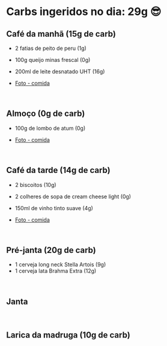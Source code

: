 # Carbs ingeridos no dia: 29g 😎

## Café da manhã (15g de carb)

- 2 fatias de peito de peru (1g)
- 100g queijo minas frescal (0g)
- 200ml de leite desnatado UHT (16g)

- [Foto - comida](https://www.instagram.com/p/Blu8bKmHNw1/?taken-by=osuissa)


<br>

## Almoço (0g de carb)

- 100g de lombo de atum (0g)

- [Foto - comida](https://www.instagram.com/p/BlvfLh8nP2f/?taken-by=osuissa)

<br>


## Café da tarde (14g de carb)

- 2 biscoitos (10g)
- 2 colheres de sopa de cream cheese light (0g) 
- 150ml de vinho tinto suave (4g)

- [Foto - comida](https://www.instagram.com/p/BlwFKnsHc9v/?taken-by=osuissa)


<br>

## Pré-janta (20g de carb)

- 1 cerveja long neck Stella Artois (9g)
- 1 cerveja lata Brahma Extra (12g)


<br>

## Janta


<br>

## Larica da madruga (10g de carb)

